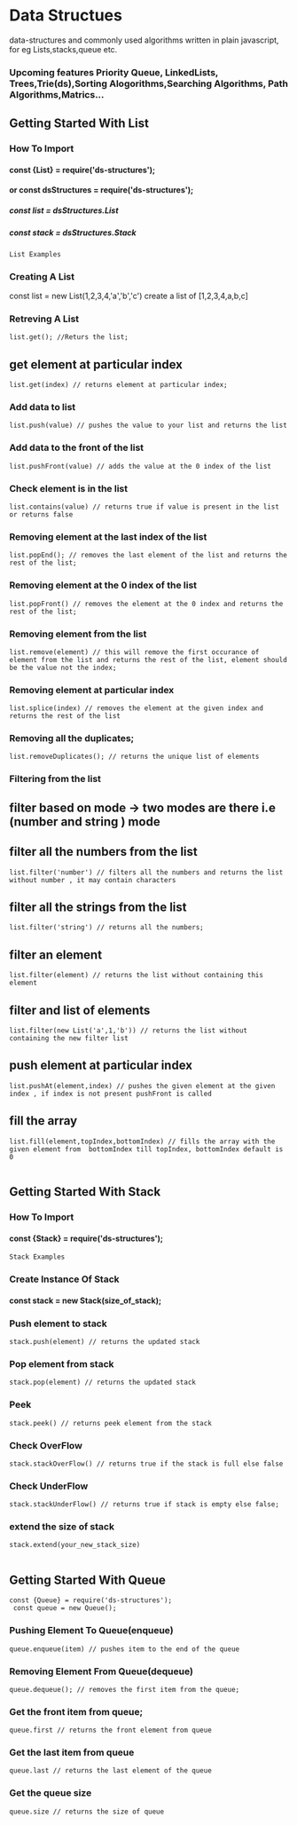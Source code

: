 # Data Structues

data-structures and commonly used algorithms written in plain javascript, for eg Lists,stacks,queue etc.
### Upcoming features Priority Queue, LinkedLists, Trees,Trie(ds),Sorting Alogorithms,Searching Algorithms, Path Algorithms,Matrics...
## Getting Started With List
### How To Import
#### const {List} = require('ds-structures');
#### or const dsStructures = require('ds-structures');
##### const list = dsStructures.List
##### const stack = dsStructures.Stack

```
List Examples
```
### Creating A List
const list = new List(1,2,3,4,'a','b','c')
	create a list of [1,2,3,4,a,b,c]

### Retreving A List
	list.get(); //Returs the list;

## get element at particular index
	list.get(index) // returns element at particular index;

### Add data to list
	list.push(value) // pushes the value to your list and returns the list

### Add data to the front of the list
	list.pushFront(value) // adds the value at the 0 index of the list

### Check element is in the list
	list.contains(value) // returns true if value is present in the list or returns false

### Removing element at the last index of the list
	list.popEnd(); // removes the last element of the list and returns the rest of the list;

### Removing element at the 0 index of the list
	list.popFront() // removes the element at the 0 index and returns the rest of the list;

### Removing element from the list
	list.remove(element) // this will remove the first occurance of  element from the list and returns the rest of the list, element should be the value not the index;

### Removing element at particular index
	list.splice(index) // removes the element at the given index and returns the rest of the list

### Removing all the duplicates;
	list.removeDuplicates(); // returns the unique list of elements 

### Filtering from the list

## filter based on mode -> two modes are there i.e (number and string ) mode

## filter all the numbers from the list 
	list.filter('number') // filters all the numbers and returns the list without number , it may contain characters 

## filter all the strings from the list
	list.filter('string') // returns all the numbers;

## filter an element
	list.filter(element) // returns the list without containing this element

## filter and list of elements
	list.filter(new List('a',1,'b')) // returns the list without containing the new filter list

## push element at particular index
	list.pushAt(element,index) // pushes the given element at the given index , if index is not present pushFront is called

## fill the array
	list.fill(element,topIndex,bottomIndex) // fills the array with the given element from  bottomIndex till topIndex, bottomIndex default is 0
	
```
```

## Getting Started With Stack
### How To Import
#### const {Stack} = require('ds-structures');

```
Stack Examples
```
### Create Instance Of Stack
#### const stack = new Stack(size_of_stack);

### Push element to stack
	stack.push(element) // returns the updated stack 

### Pop element from stack
	stack.pop(element) // returns the updated stack

### Peek 
	stack.peek() // returns peek element from the stack

### Check OverFlow
	stack.stackOverFlow() // returns true if the stack is full else false

### Check UnderFlow
	stack.stackUnderFlow() // returns true if stack is empty else false;

### extend the size of stack
	stack.extend(your_new_stack_size)
```
```
## Getting Started With Queue
	const {Queue} = require('ds-structures');
	 const queue = new Queue();

### Pushing Element To Queue(enqueue)
	queue.enqueue(item) // pushes item to the end of the queue

### Removing Element From Queue(dequeue)
	queue.dequeue(); // removes the first item from the queue;

### Get the front item from queue;
	queue.first // returns the front element from queue

### Get the last item from queue
	queue.last // returns the last element of the queue

### Get the queue size
	queue.size // returns the size of queue